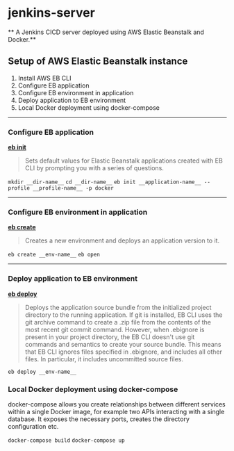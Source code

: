 # jenkins-server

** A Jenkins CICD server deployed using AWS Elastic Beanstalk and Docker.**

## Setup of AWS Elastic Beanstalk instance

1. Install AWS EB CLI
2. Configure EB application
3. Configure EB environment in application
4. Deploy application to EB environment
5. Local Docker deployment using docker-compose

---

### Configure EB application

[**eb init**](https://docs.aws.amazon.com/elasticbeanstalk/latest/dg/eb3-init.html)

> Sets default values for Elastic Beanstalk applications created with EB CLI by prompting you with a series of questions.

`mkdir __dir-name__`
`cd __dir-name__`
`eb init __application-name__ --profile __profile-name__ -p docker`

---

### Configure EB environment in application

[**eb create**](https://docs.aws.amazon.com/elasticbeanstalk/latest/dg/eb3-create.html)

> Creates a new environment and deploys an application version to it.

`eb create __env-name__`
`eb open`

---

### Deploy application to EB environment

[**eb deploy**](https://docs.aws.amazon.com/elasticbeanstalk/latest/dg/eb3-deploy.html)

> Deploys the application source bundle from the initialized project directory to the running application.
> If git is installed, EB CLI uses the git archive command to create a .zip file from the contents of the most recent git commit command.
> However, when .ebignore is present in your project directory, the EB CLI doesn't use git commands and semantics to create your source bundle. This means that EB CLI ignores files specified in .ebignore, and includes all other files. In particular, it includes uncommitted source files.

`eb deploy __env-name__`

### Local Docker deployment using docker-compose

docker-compose allows you create relationships between different services within a single Docker image, for example two APIs interacting with a single database. It exposes the necessary ports, creates the directory configuration etc.

`docker-compose build`
`docker-compose up`
